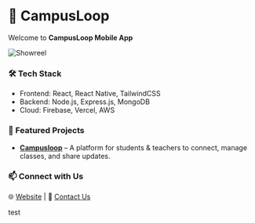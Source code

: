 # 🚀 CampusLoop

Welcome to **CampusLoop Mobile App**

![Showreel](https://github.com/The-Billion-Dollar-Company/demo-repository/blob/main/Showreel_-Mobile-screens-%5Bremix%5D.gif)


### 🛠️ Tech Stack
- Frontend: React, React Native, TailwindCSS
- Backend: Node.js, Express.js, MongoDB
- Cloud: Firebase, Vercel, AWS

### 💼 Featured Projects
- **[Campusloop](https://github.com/The-Billion-Dollar-Company/Campusloop-Project)** – A platform for students & teachers to connect, manage classes, and share updates.

### 📫 Connect with Us
🌐 [Website](#) | 💌 [Contact Us](mailto:mehedihasanshipat4@email.com)




test
